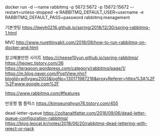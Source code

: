 docker run -d --name rabbitmq -p 5672:5672 -p 15672:15672 --restart=unless-stopped -e RABBITMQ_DEFAULT_USER=username -e RABBITMQ_DEFAULT_PASS=password rabbitmq:management


기본셋팅
https://leeyh0216.github.io/spring/2018/12/30/spring-rabbitmq-1.html

MVC
http://www.nurettinyakit.com/2018/09/how-to-run-rabbitmq-on-docker-and.html

참고해볼만한 사이트
https://cheese10yun.github.io/spring-rabbitmq/
https://heowc.tistory.com/36
https://teragoon.wordpress.com/category/rabbitmq/page/1/
https://m.blog.naver.com/PostView.nhn?blogId=willygwu2003&logNo=130171987216&proxyReferer=https%3A%2F%2Fwww.google.com%2F

https://www.rabbitmq.com/#features

반응형 웹 플럭스
https://kimseunghyun76.tistory.com/455

dead-letter-queue
https://zoltanaltfatter.com/2016/09/06/dead-letter-queue-configuration-rabbitmq/
https://blog.leocat.kr/notes/2018/06/20/rabbitmq-dead-lettering-with-reject-or-nack
